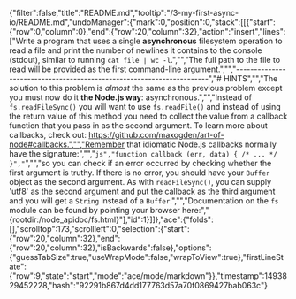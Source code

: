 {"filter":false,"title":"README.md","tooltip":"/3-my-first-async-io/README.md","undoManager":{"mark":0,"position":0,"stack":[[{"start":{"row":0,"column":0},"end":{"row":20,"column":32},"action":"insert","lines":["Write a program that uses a single **asynchronous** filesystem operation to read a file and print the number of newlines it contains to the console (stdout), similar to running `cat file | wc -l`.","","The full path to the file to read will be provided as the first command-line argument.","","----------------------------------------------------------------------","# HINTS","","The solution to this problem is *almost* the same as the previous problem except you must now do it **the Node.js way**: asynchronous.","","Instead of `fs.readFileSync()` you will want to use `fs.readFile()` and instead of using the return value of this method you need to collect the value from a callback function that you pass in as the second argument. To learn more about callbacks, check out: https://github.com/maxogden/art-of-node#callbacks.","","Remember that idiomatic Node.js callbacks normally have the signature:","","```js","function callback (err, data) { /* ... */ }","```","","so you can check if an error occurred by checking whether the first argument is truthy. If there is no error, you should have your `Buffer` object as the second argument. As with `readFileSync()`, you can supply 'utf8' as the second argument and put the callback as the third argument and you will get a `String` instead of a `Buffer`.","","Documentation on the `fs` module can be found by pointing your browser here:","  {rootdir:/node_apidoc/fs.html}"],"id":1}]]},"ace":{"folds":[],"scrolltop":173,"scrollleft":0,"selection":{"start":{"row":20,"column":32},"end":{"row":20,"column":32},"isBackwards":false},"options":{"guessTabSize":true,"useWrapMode":false,"wrapToView":true},"firstLineState":{"row":9,"state":"start","mode":"ace/mode/markdown"}},"timestamp":1493829452228,"hash":"92291b867d4dd177763d57a70f0869427bab063c"}